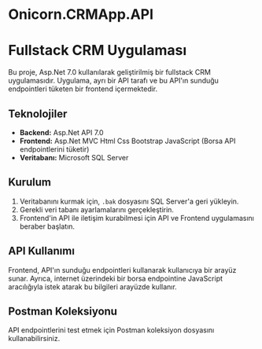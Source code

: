 # Onicorn.CRMApp.API
# Fullstack CRM Uygulaması

Bu proje, Asp.Net 7.0 kullanılarak geliştirilmiş bir fullstack CRM uygulamasıdır. Uygulama, ayrı bir API tarafı ve bu API'ın sunduğu endpointleri tüketen bir frontend içermektedir.

## Teknolojiler

- **Backend:** Asp.Net API 7.0
- **Frontend:** Asp.Net MVC Html Css Bootstrap JavaScript (Borsa API endpointlerini tüketir) 
- **Veritabanı:** Microsoft SQL Server

## Kurulum

1. Veritabanını kurmak için, `.bak` dosyasını SQL Server'a geri yükleyin.
2. Gerekli veri tabanı ayarlamalarını gerçekleştirin.
3. Frontend'in API ile iletişim kurabilmesi için API ve Frontend uygulamasını beraber başlatın.

## API Kullanımı

Frontend, API'ın sunduğu endpointleri kullanarak kullanıcıya bir arayüz sunar. Ayrıca, internet üzerindeki bir borsa endpointine JavaScript aracılığıyla istek atarak bu bilgileri arayüzde kullanır.

## Postman Koleksiyonu

API endpointlerini test etmek için Postman koleksiyon dosyasını kullanabilirsiniz. 
